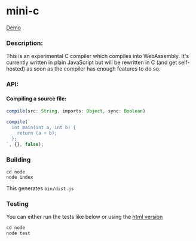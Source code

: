 # mini-c
[Demo](http://maierfelix.github.io/mini-c/)

### Description:
This is an experimental C compiler which compiles into WebAssembly. It's currently written in plain JavaScript but will be rewritten in C (and get self-hosted) as soon as the compiler has enough features to do so.

### API:

#### Compiling a source file:
````js
compile(src: String, imports: Object, sync: Boolean)
````
````js
compile(`
  int main(int a, int b) {
    return (a + b);
  };
`, {}, false);
````

### Building
````
cd node
node index
````
This generates ``bin/dist.js``

### Testing
You can either run the tests like below or using the [html version](http://www.felixmaier.info/mini-c/test/)
````js
cd node
node test
